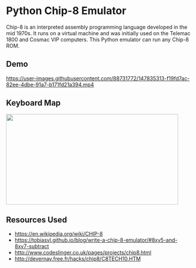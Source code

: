 # Python Chip-8 Emulator
Chip-8 is an interpreted assembly programming language developed in the mid 1970s. It runs on a virtual machine and was initially used on the Telemac 1800 and Cosmac VIP computers. This Python emulator can run any Chip-8 ROM.

## Demo


https://user-images.githubusercontent.com/88731772/147835313-f19fd7ac-82ee-4dbe-91a7-b171fd21a394.mp4


## Keyboard Map

<img src="https://user-images.githubusercontent.com/88731772/147835218-c245320a-605d-4b4e-87c4-0678ae6c393c.png" width="470" height="247">

## Resources Used

- https://en.wikipedia.org/wiki/CHIP-8
- https://tobiasvl.github.io/blog/write-a-chip-8-emulator/#8xy5-and-8xy7-subtract
- http://www.codeslinger.co.uk/pages/projects/chip8.html
- http://devernay.free.fr/hacks/chip8/C8TECH10.HTM
